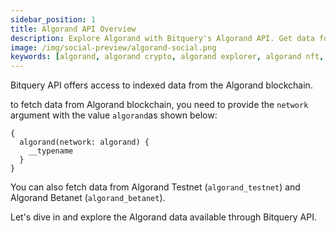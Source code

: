 ```yaml
---
sidebar_position: 1
title: Algorand API Overview
description: Explore Algorand with Bitquery's Algorand API. Get data for blocks, transactions, addresses and much more. 
image: /img/social-preview/algorand-social.png
keywords: [algorand, algorand crypto, algorand explorer, algorand nft, algorand stats, algorand tvl, algorand staking, algorand block explorer]
---
```


Bitquery API offers access to indexed data from the Algorand blockchain.

to fetch data from Algorand blockchain, you need to provide the `network` argument with the value `algorand`as shown below:

```
{
  algorand(network: algorand) {
    __typename
  }
}
```

You can also fetch data from Algorand Testnet (`algorand_testnet`) and Algorand Betanet (`algorand_betanet`).

Let's dive in and explore the Algorand data available through Bitquery API.
